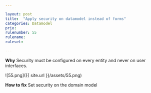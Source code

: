 ```yaml
---

layout: post
title:  "Apply security on datamodel instead of forms"
categories: Datamodel
prio:
rulenumber: 55
rulename:
ruleset:

---
```


**Why**
Security must be configured on every entity and never on user interfaces.

![55.png]({{ site.url }}/assets/55.png)

**How to fix**
Set security on the domain model
